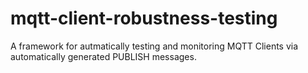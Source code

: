 # mqtt-client-robustness-testing

A framework for autmatically testing and monitoring MQTT Clients via automatically generated PUBLISH messages.
